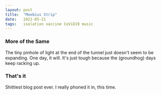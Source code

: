 ```yaml
---
layout: post
title:  "Moebius Strip"
date:   2021-05-21
tags:   isolation vaccine CoViD19 music
---
```


### More of the Same

The tiny pinhole of light at the end of the tunnel just doesn't seem to be expanding. One day, it will. It's just tough because the (groundhog) days keep racking up.

### That's it

Shittiest blog post ever. I really phoned it in, this time. 
